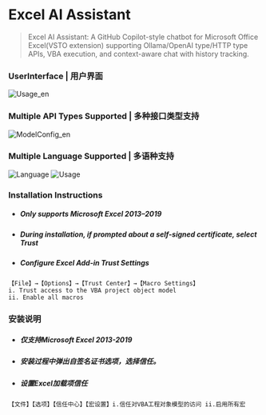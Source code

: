 # Excel AI Assistant
> Excel AI Assistant‌: A GitHub Copilot-style chatbot for Microsoft Office Excel(VSTO extension) supporting Ollama/OpenAI type/HTTP type APIs, VBA execution, and context-aware chat with history tracking.

### UserInterface | 用户界面
![Usage_en](https://github.com/user-attachments/assets/62ddb125-2545-4603-a331-a112037d5c12)
### Multiple API Types Supported | 多种接口类型支持
![ModelConfig_en](https://github.com/user-attachments/assets/cb16c91e-94da-44c9-8eb0-b0ccb0824247)
### Multiple Language Supported | 多语种支持
![Language](https://github.com/user-attachments/assets/26f54eda-90aa-438b-b5f3-5d22063a4207)
![Usage](https://github.com/user-attachments/assets/54c92064-9e30-4dc0-ad8a-ed59f4a9f906)

### Installation Instructions
-  ##### Only supports ‌Microsoft Excel 2013–2019
-  ##### During installation, if prompted about a self-signed certificate, select ‌Trust‌
-  ##### Configure Excel Add-in Trust Settings
``` Set
【File】→【Options】→【Trust Center】→【Macro Settings】  
i. Trust access to the VBA project object model  
ii. Enable all macros  
```

### 安装说明
-  ##### 仅支持Microsoft Excel 2013-2019
-  ##### 安装过程中弹出自签名证书选项，选择信任。
-  ##### 设置Excel加载项信任
``` Set
【文件】【选项】【信任中心】【宏设置】i.信任对VBA工程对象模型的访问 ii.启用所有宏
```

